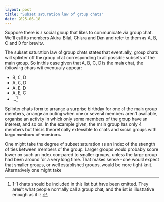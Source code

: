 ```yaml
---
layout: post
title: "Subset saturation law of group chats"
date: 2025-06-18
---
```


Suppose there is a social group that likes to communicate via group chat. We'll call its members Akira, Bilal, Chiara and Dan and refer to them as A, B, C and D for brevity.

The subset saturation law of group chats states that eventually, group chats will splinter off the group chat corresponding to all possible subsets of the main group. So in this case given that A, B, C, D is the main chat, the following chats will eventually appear:

* B, C, D
* A, C, D
* A, B, D
* A, B, C
* ...[^1] 

[^1]: 1-1 chats should be included in this list but have been omitted. They aren't what people normally call a group chat, and the list is illustrative enough as it is.

Splinter chats form to arrange a surprise birthday for one of the main group members, arrange an outing when one or several members aren't available, organise an activity in which only some members of the group have an interest, and so on. In the example given, the main group has only 4 members but this is theoretically extensible to chats and social groups with large numbers of members.

One might take the degree of subset saturation as an index of the strength of ties between members of the group. Larger groups would probably score lower on such an index compared to smaller groups, unless the large group had been around for a very long time. That makes sense - one would expect that smaller groups, or well established groups, would be more tight-knit. Alternatively one might take 
